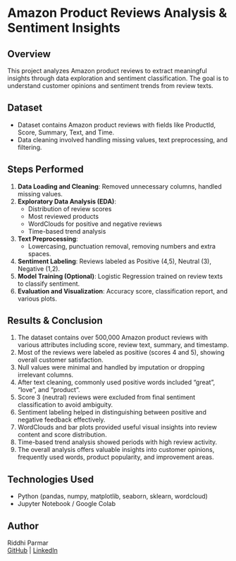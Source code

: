 # Amazon Product Reviews Analysis & Sentiment Insights

## Overview
This project analyzes Amazon product reviews to extract meaningful insights through data exploration and sentiment classification. The goal is to understand customer opinions and sentiment trends from review texts.

## Dataset
- Dataset contains Amazon product reviews with fields like ProductId, Score, Summary, Text, and Time.
- Data cleaning involved handling missing values, text preprocessing, and filtering.

## Steps Performed
1. **Data Loading and Cleaning**: Removed unnecessary columns, handled missing values.
2. **Exploratory Data Analysis (EDA)**:  
   - Distribution of review scores  
   - Most reviewed products  
   - WordClouds for positive and negative reviews  
   - Time-based trend analysis
3. **Text Preprocessing**:  
   - Lowercasing, punctuation removal, removing numbers and extra spaces.
4. **Sentiment Labeling**: Reviews labeled as Positive (4,5), Neutral (3), Negative (1,2).
5. **Model Training (Optional)**: Logistic Regression trained on review texts to classify sentiment.
6. **Evaluation and Visualization**: Accuracy score, classification report, and various plots.

## Results & Conclusion
1. The dataset contains over 500,000 Amazon product reviews with various attributes including score, review text, summary, and timestamp.
2. Most of the reviews were labeled as positive (scores 4 and 5), showing overall customer satisfaction.
3. Null values were minimal and handled by imputation or dropping irrelevant columns.
4. After text cleaning, commonly used positive words included “great”, “love”, and “product”.
5. Score 3 (neutral) reviews were excluded from final sentiment classification to avoid ambiguity.
6. Sentiment labeling helped in distinguishing between positive and negative feedback effectively.
7. WordClouds and bar plots provided useful visual insights into review content and score distribution.
8. Time-based trend analysis showed periods with high review activity.
9. The overall analysis offers valuable insights into customer opinions, frequently used words, product popularity, and improvement areas.

## Technologies Used
- Python (pandas, numpy, matplotlib, seaborn, sklearn, wordcloud)
- Jupyter Notebook / Google Colab

## Author
Riddhi Parmar  
[GitHub](https://github.com/riddhiparmar2810) | [LinkedIn](https://www.linkedin.com/in/riddhi-parmar-920b43251/)
